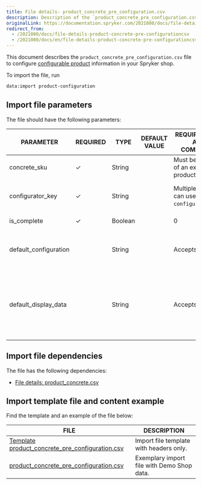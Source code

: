```yaml
---
title: File details- product_concrete_pre_configuration.csv
description: Description of the `product_concrete_pre_configuration.csv` import file.
originalLink: https://documentation.spryker.com/2021080/docs/file-details-product-concrete-pre-configurationcsv
redirect_from:
  - /2021080/docs/file-details-product-concrete-pre-configurationcsv
  - /2021080/docs/en/file-details-product-concrete-pre-configurationcsv
---
```


This document describes the `product_concrete_pre_configuration.csv` file to configure [configurable product](https://documentation.spryker.com/2021080/docs/configurable-product-feature-overview) information in your Spryker shop.

To import the file, run

```Bash
data:import product-configuration
```

## Import file parameters

The file should have the following parameters:


| PARAMETER | REQUIRED | TYPE | DEFAULT VALUE | REQUIREMENTS AND COMMENTS | DESCRIPTION |
| --- | --- | --- | --- | --- | --- |
| concrete_sku | ✓ | String | | Must be an SKU of an existing product. | Unique product identifier. | 
| configurator_key | ✓ | String | | Multiple products can use the same `configurator_key`. | Unique identifier of a product configurator to be used for this product. | 
| is_complete | ✓ | Boolean | | 0 | True = `1` </br> False = `0` | Defines if product configuration is complete by default.
| default_configuration | | String |  | Accepts JSON. | Defines the configuration customers start configuring the product with. | 
| default_display_data | | String |  | Accepts JSON. | Defines the configuration to be displayed to customers when they start configuring the product. The parameters are taken from `default_configuration`. | 

## Import file dependencies

The file has the following dependencies:

*   [File details: product_concrete.csv](https://documentation.spryker.com/docs/file-details-product-concretecsv#headers---mandatory-fields)
    

## Import template file and content example

Find the template and an example of the file below:

| FILE | DESCRIPTION |
| --- | --- |
| [Template product_concrete_pre_configuration.csv](https://spryker.s3.eu-central-1.amazonaws.com/docs/Developer+Guide/Back-End/Data+Manipulation/Data+Ingestion/Data+Import/Data+Import+Categories/Catalog+Setup/Products/Template+product_concrete_pre_configuration.csv) | Import file template with headers only. |
| [product_concrete_pre_configuration.csv](https://spryker.s3.eu-central-1.amazonaws.com/docs/Developer+Guide/Back-End/Data+Manipulation/Data+Ingestion/Data+Import/Data+Import+Categories/Catalog+Setup/Products/product_concrete_pre_configuration.csv) | Exemplary import file with Demo Shop data. |

 
